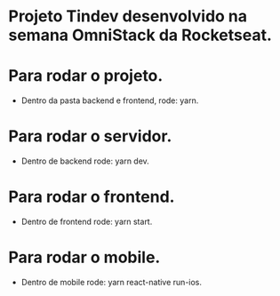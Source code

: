 # Projeto Tindev desenvolvido na semana OmniStack da Rocketseat.

# Para rodar o projeto.
- Dentro da pasta backend e frontend, rode: yarn.

# Para rodar o servidor.
- Dentro de backend rode: yarn dev.

# Para rodar o frontend.
- Dentro de frontend rode: yarn start.

# Para rodar o mobile.
- Dentro de mobile rode: yarn react-native run-ios.
